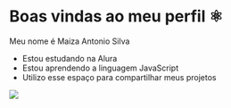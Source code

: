 # Boas vindas ao meu perfil ⚛️

Meu nome é Maiza Antonio Silva

- Estou estudando na Alura
- Estou aprendendo a linguagem JavaScript
- Utilizo esse espaço para compartilhar meus projetos
  
![](https://tenor.com/pt-BR/view/cupid-happy-bday-discord-friends-gif-20514655)
